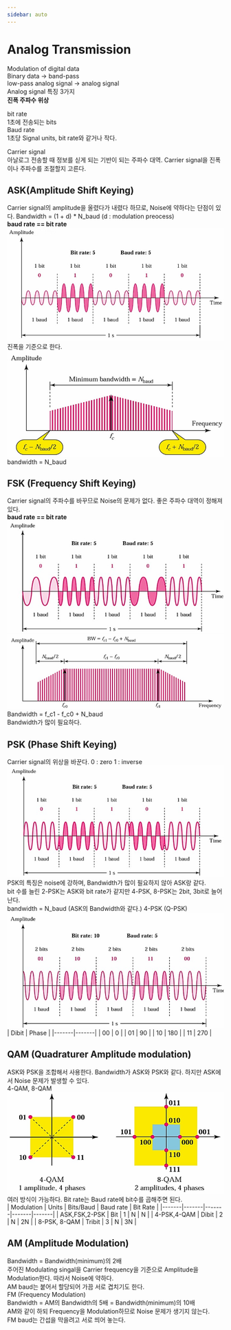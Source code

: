 ```yaml
---
sidebar: auto
---
```

# Analog Transmission
Modulation of digital data  
Binary data -> band-pass  
low-pass analog signal -> analog signal  
Analog signal 특징 3가지  
**진폭 주파수 위상**  

bit rate  
1초에 전송되는 bits  
Baud rate  
1초당 Signal units, bit rate와 같거나 작다.  

Carrier signal  
아날로그 전송할 때 정보를 싣게 되는 기반이 되는 주파수 대역. Carrier signal을 진폭이나 주파수를 조절할지 고른다. 

## **ASK(Amplitude Shift Keying)**  
Carrier signal의 amplitude을 올렸다가 내렸다 하므로, Noise에 약하다는 단점이 있다. Bandwidth = (1 + d) * N_baud (d : modulation preocess)  
**baud rate == bit rate**  
![ASK](/images/Data_Communication/ASK.JPG)  
진폭을 기준으로 한다.  
![ASK_BW](/images/Data_Communication/ASK_BW.JPG)  
bandwidth = N_baud  

## **FSK (Frequency Shift Keying)**  
Carrier signal의 주파수를 바꾸므로 Noise의 문제가 없다. 좋은 주파수 대역이 정해져 있다.  
**baud rate == bit rate**  
![FSK](/images/Data_Communication/FSK.JPG)  
![FSK_BW](/images/Data_Communication/FSK_BW.JPG)
Bandwidth = f_c1 - f_c0 + N_baud  
Bandwidth가 많이 필요하다.  

## **PSK (Phase Shift Keying)**  
Carrier signal의 위상을 바꾼다. 0 : zero 1 : inverse  
![PSK](/images/Data_Communication/PSK.JPG)  
PSK의 특징은 noise에 강하며, Bandwidth가 많이 필요하지 않아 ASK랑 같다.  
bit 수를 늘린 2-PSK는 ASK와 bit rate가 같지만 4-PSK, 8-PSK는 2bit, 3bit로 늘어난다.  
bandwidth = N_baud (ASK의 Bandwidth와 같다.)
4-PSK (Q-PSK)  
![Q-PSK](/images/Data_Communication/Q-PSK.JPG)  
| Dibit | Phase |
|-------|-------|
| 00 | 0 |
| 01 | 90 |
| 10 | 180 |
| 11 | 270 |  

## QAM (Quadraturer Amplitude modulation)  
ASK와 PSK을 조합해서 사용한다. Bandwidth가 ASK와 PSK와 같다. 하지만 ASK에서 Noise 문제가 발생할 수 있다.  
4-QAM, 8-QAM  
![QAM](/images/Data_Communication/QAM.JPG)  
여러 방식이 가능하다. Bit rate는 Baud rate에 bit수를 곱해주면 된다.  
| Modulation | Units | Bits/Baud | Baud rate | Bit Rate |
|-------|-------|-------|-------|-------|
| ASK,FSK,2-PSK | Bit | 1 | N | N |
| 4-PSK,4-QAM | Dibit | 2 | N | 2N |
| 8-PSK, 8-QAM | Tribit | 3 | N | 3N |  

## AM (Amplitude Modulation)  
Bandwidth = Bandwidth(minimum)의 2배  
주어진 Modulating singal을 Carrier frequency을 기준으로 Amplitude을 Modulation한다. 따라서 Noise에 약하다.  
AM baud는 붙어서 할당되어 가끔 서로 겹치기도 한다.  
FM (Frequency Modulation)  
Bandwidth = AM의 Bandwidth의 5배 = Bandwidth(minimum)의 10배  
AM와 같이 하되 Frequency을 Modulation하므로 Noise 문제가 생기지 않는다.  
FM baud는 간섭을 막을려고 서로 띄어 놓는다.  